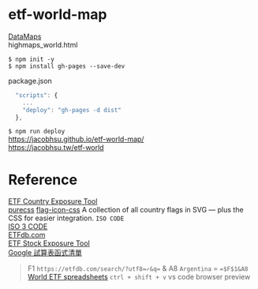 # etf-world-map

[DataMaps](https://datamaps.github.io/)  
highmaps_world.html

`$ npm init -y`  
`$ npm install gh-pages --save-dev`  

package.json
```js
  "scripts": {
	...
    "deploy": "gh-pages -d dist"
  },
```
`$ npm run deploy`  
https://jacobhsu.github.io/etf-world-map/  
https://jacobhsu.tw/etf-world  


# Reference

[ETF Country Exposure Tool](https://etfdb.com/tool/etf-country-exposure-tool/)  
[purecss](https://purecss.io/)
[flag-icon-css](http://flag-icon-css.lip.is/) A collection of all country flags in SVG — plus the CSS for easier integration. `ISO CODE`    
[ISO 3 CODE](https://zh.wikipedia.org/wiki/ISO_3166-1三位字母代碼)  
[ETFdb.com](https://etfdb.com/screener/)  
[ETF Stock Exposure Tool](https://etfdb.com/tool/etf-stock-exposure-tool/)  
[Google 試算表函式清單](https://support.google.com/docs/table/25273?hl=zh-Hant)  
> F1 `https://etfdb.com/search/?utf8=✓&q=` & A8 `Argentina` = `=$F$1&A8`  
[World ETF spreadsheets](https://docs.google.com/spreadsheets/d/1OFsHcJFNT2epzgSD0Y55kaTSvpp9MfVw1VyAdG-xdps/edit?usp=sharing)
`ctrl + shift + v` vs code browser preview  